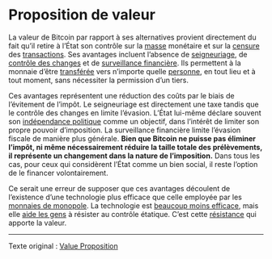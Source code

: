 Proposition de valeur
=====================

La valeur de Bitcoin par rapport à ses alternatives provient directement du fait qu’il retire à l’État son contrôle sur la [masse](ch101-glossary.md#offre) monétaire et sur la [censure](ch101-glossary.md#censure) des [transactions](ch101-glossary.md#transaction). Ses avantages incluent l’absence de [seigneuriage](https://fr.wikipedia.org/wiki/Seigneuriage), de [contrôle des changes](https://fr.wikipedia.org/wiki/Contr%C3%B4le_des_changes) et de [surveillance financière](https://fr.wikipedia.org/wiki/Know_your_customer). Ils permettent à la monnaie d’être [transférée](ch101-glossary.md#transfert) vers n’importe quelle [personne](ch101-glossary.md#personne), en tout lieu et à tout moment, sans nécessiter la permission d’un tiers.

Ces avantages représentent une réduction des coûts par le biais de l’évitement de l’impôt. Le seigneuriage est directement une taxe tandis que le contrôle des changes en limite l’évasion. L’État lui-même déclare souvent son [indépendance politique](https://www.federalreserve.gov/faqs/about_12799.htm) comme un objectif, dans l’intérêt de limiter son propre pouvoir d’imposition. La surveillance financière limite l’évasion fiscale de manière plus générale. **Bien que Bitcoin ne puisse pas éliminer l’impôt, ni même nécessairement réduire la taille totale des prélèvements, il représente un changement dans la nature de l’imposition.** Dans tous les cas, pour ceux qui considèrent l’État comme un bien social, il reste l’option de le financer volontairement.

Ce serait une erreur de supposer que ces avantages découlent de l’existence d’une technologie plus efficace que celle employée par les [monnaies de monopole](ch005-money-taxanomy.md). La technologie est [beaucoup moins efficace](ch018-scalability-principle.md), mais elle [aide les gens](ch016-risk-sharing-principle.md) à résister au contrôle étatique. C’est cette [résistance](ch004-axiom-of-resistance.md) qui apporte la valeur.

---

Texte original : [Value Proposition](https://github.com/libbitcoin/libbitcoin-system/wiki/Value-Proposition)
